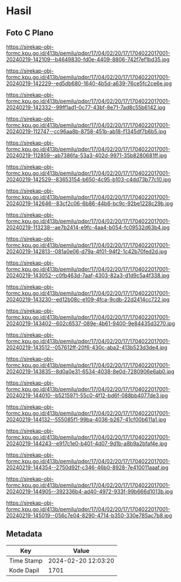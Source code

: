 # Hasil

## Foto C Plano

https://sirekap-obj-formc.kpu.go.id/413b/pemilu/pdpr/17/04/02/20/17/1704022017001-20240219-142109--b4649830-fd0e-4409-8806-742f7ef1bd35.jpg

https://sirekap-obj-formc.kpu.go.id/413b/pemilu/pdpr/17/04/02/20/17/1704022017001-20240219-142229--ed5db680-1640-4b5d-a639-76ce5fc2ce6e.jpg

https://sirekap-obj-formc.kpu.go.id/413b/pemilu/pdpr/17/04/02/20/17/1704022017001-20240219-142332--99ff1ad1-0c77-43bf-8e71-7ad8c55b6142.jpg

https://sirekap-obj-formc.kpu.go.id/413b/pemilu/pdpr/17/04/02/20/17/1704022017001-20240219-112747--cc96aa8b-8758-451b-ab18-f1345df7b6b5.jpg

https://sirekap-obj-formc.kpu.go.id/413b/pemilu/pdpr/17/04/02/20/17/1704022017001-20240219-112859--ab7386fa-53a3-402d-9971-35b8280681ff.jpg

https://sirekap-obj-formc.kpu.go.id/413b/pemilu/pdpr/17/04/02/20/17/1704022017001-20240219-142529--83653154-b650-4c95-b103-c4dd73b77c10.jpg

https://sirekap-obj-formc.kpu.go.id/413b/pemilu/pdpr/17/04/02/20/17/1704022017001-20240219-142646--83cf2c06-6b86-44b6-bc9c-92be1228c29b.jpg

https://sirekap-obj-formc.kpu.go.id/413b/pemilu/pdpr/17/04/02/20/17/1704022017001-20240219-113238--ae7b2414-e9fc-4aa4-b054-fc09532d63b4.jpg

https://sirekap-obj-formc.kpu.go.id/413b/pemilu/pdpr/17/04/02/20/17/1704022017001-20240219-142813--081a0e06-d79a-4f01-94f2-1c42b70fed2d.jpg

https://sirekap-obj-formc.kpu.go.id/413b/pemilu/pdpr/17/04/02/20/17/1704022017001-20240219-143052--c0fb463d-7aaf-4303-82a3-d1d9c5a4f338.jpg

https://sirekap-obj-formc.kpu.go.id/413b/pemilu/pdpr/17/04/02/20/17/1704022017001-20240219-143230--ed12b08c-e109-4fca-9cdb-22d2414cc722.jpg

https://sirekap-obj-formc.kpu.go.id/413b/pemilu/pdpr/17/04/02/20/17/1704022017001-20240219-143402--602c6537-089e-4b61-9400-9e84435d3270.jpg

https://sirekap-obj-formc.kpu.go.id/413b/pemilu/pdpr/17/04/02/20/17/1704022017001-20240219-143512--057612ff-20f6-430c-aba2-413b523d3de4.jpg

https://sirekap-obj-formc.kpu.go.id/413b/pemilu/pdpr/17/04/02/20/17/1704022017001-20240219-143835--8d0a0e31-6534-4038-8e0d-7280906e6ab0.jpg

https://sirekap-obj-formc.kpu.go.id/413b/pemilu/pdpr/17/04/02/20/17/1704022017001-20240219-144010--b5215971-55c0-4f12-bd6f-088bb4077de3.jpg

https://sirekap-obj-formc.kpu.go.id/413b/pemilu/pdpr/17/04/02/20/17/1704022017001-20240219-144132--555085f1-99ba-4036-b267-41cf00b611a1.jpg

https://sirekap-obj-formc.kpu.go.id/413b/pemilu/pdpr/17/04/02/20/17/1704022017001-20240219-144243--e917c1e0-b401-4d07-9d1b-a8b9a2bfaf4e.jpg

https://sirekap-obj-formc.kpu.go.id/413b/pemilu/pdpr/17/04/02/20/17/1704022017001-20240219-144354--2750d92f-c346-46b0-8928-7e410011aaaf.jpg

https://sirekap-obj-formc.kpu.go.id/413b/pemilu/pdpr/17/04/02/20/17/1704022017001-20240219-144905--392336b4-ad40-4972-933f-99b666d1013b.jpg

https://sirekap-obj-formc.kpu.go.id/413b/pemilu/pdpr/17/04/02/20/17/1704022017001-20240219-145019--056c7e04-8290-4714-b350-330e785ac7b8.jpg


## Metadata

| Key        | Value               |
| ---------- | ------------------- |
| Time Stamp | 2024-02-20 12:03:20 |
| Kode Dapil | 1701                |



